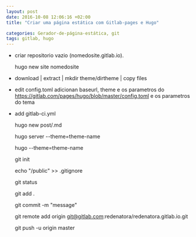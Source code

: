 ```yaml
---
layout: post
date: 2016-10-08 12:06:16 +02:00
title: "Criar uma página estática com Gitlab-pages e Hugo"

categories: Gerador-de-página-estática, git
tags: gitlab, hugo
---
```


- criar repositorio vazio (nomedosite.gitlab.io).


	hugo new site nomedosite 


-  download | extract | mkdir theme/dirtheme | copy files
-  edit config.toml adicionan baseurl, theme e os parametros do https://gitlab.com/pages/hugo/blob/master/config.toml e os parametros do tema
-  add gitlab-ci.yml
	
	hugo new post/.md

	hugo server --theme=theme-name

	hugo --theme=theme-name

	git init

	echo "/public" >> .gitignore

	git status

	git add .

	git commit -m "message"

	git remote add origin git@gitlab.com:redenatora/redenatora.gitlab.io.git

	git push -u origin master
